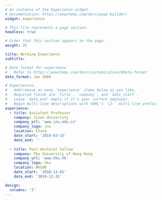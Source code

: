 ```yaml
---
# An instance of the Experience widget.
# Documentation: https://wowchemy.com/docs/page-builder/
widget: experience

# This file represents a page section.
headless: true

# Order that this section appears on the page.
weight: 35

title: Working Experience
subtitle:

# Date format for experience
#   Refer to https://wowchemy.com/docs/customization/#date-format
date_format: Jan 2006

# Experiences.
#   Add/remove as many `experience` items below as you like.
#   Required fields are `title`, `company`, and `date_start`.
#   Leave `date_end` empty if it's your current employer.
#   Begin multi-line descriptions with YAML's `|2-` multi-line prefix.
experience:
  - title: Assistant Professor
    company: Jinan University
    company_url: 'www.jnu.edu.cn'
    company_logo: jnu
    location: China
    date_start: '2019-03-15'
    date_end: ''
        
  - title: Post-doctoral Fellow
    company: The University of Hong Kong
    company_url: 'www.hku.hk'
    company_logo: hku
    location: HKSAR
    date_start: '2018-11-01'
    date_end: '2019-12-31'

design:
  columns: '2'
---
```

